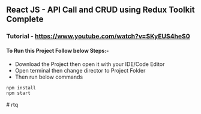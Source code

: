 ## React JS - API Call and CRUD using Redux Toolkit Complete
### Tutorial - https://www.youtube.com/watch?v=SKyEUS4heS0
#### To Run this Project Follow below Steps:-
* Download the Project then open it with your IDE/Code Editor
* Open terminal then change director to Project Folder
* Then run below commands
```bash
npm install 
npm start
```
#   r t q  
 